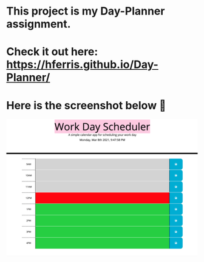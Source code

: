 # This project is my Day-Planner assignment.
# Check it out here: https://hferris.github.io/Day-Planner/
# Here is the screenshot below :star_struck:
![Alt text](/./Assets/imgs/snip.png?raw=true "Screenshot")